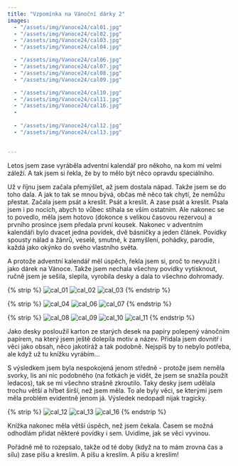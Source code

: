```yaml
---
title: "Vzpomínka na Vánoční dárky 2"
images:
  - "/assets/img/Vanoce24/cal01.jpg"
  - "/assets/img/Vanoce24/cal02.jpg"
  - "/assets/img/Vanoce24/cal03.jpg"
  - "/assets/img/Vanoce24/cal04.jpg"

  - "/assets/img/Vanoce24/cal06.jpg"
  - "/assets/img/Vanoce24/cal07.jpg"
  - "/assets/img/Vanoce24/cal08.jpg"
  - "/assets/img/Vanoce24/cal09.jpg"

  - "/assets/img/Vanoce24/cal10.jpg"
  - "/assets/img/Vanoce24/cal11.jpg"
  - "/assets/img/Vanoce24/cal16.jpg"
  - 
  
  - "/assets/img/Vanoce24/cal12.jpg"
  - "/assets/img/Vanoce24/cal13.jpg"
  

---
```


<!--begin_excerpt-->

Letos jsem zase vyráběla adventní kalendář pro někoho, na kom mi velmi záleží. A tak jsem si řekla, že by to mělo být něco opravdu speciálního. 

<!--end_excerpt-->


Už v říjnu jsem začala přemýšlet, až jsem dostala nápad. Takže jsem se do toho dala. A jak to tak se mnou bývá, občas mě něco tak chytí, že nemůžu přestat. Začala jsem psát a kreslit. Psát a kreslit. A zase psát a kreslit. Psala jsem i po nocích, abych to vůbec stíhala se vším ostatním. Ale nakonec se to povedlo, měla jsem hotovo (dokonce s velikou časovou rezervou) a prvního prosince jsem předala první kousek. Nakonec v adventním kalendáři bylo dvacet jedna povídek, dvě básničky a jeden článek. Povídky spousty nálad a žánrů, veselé, smutné, k zamyšlení, pohádky, parodie, každá jako okýnko do svého vlastního světa. 

A protože adventní kalendář měl úspěch, řekla jsem si, proč to nevyužít i jako dárek na Vánoce. Takže jsem nechala všechny povídky vytisknout, ručně jsem je sešila, slepila, vyrobila desky a dala to všechno dohromady. 

{% strip %}
![cal_01](/assets/img/Vanoce24/cal01.jpg)
![cal_02](/assets/img/Vanoce24/cal02.jpg)
![cal_03](/assets/img/Vanoce24/cal03.jpg)
{% endstrip %}

{% strip %}
![cal_04](/assets/img/Vanoce24/cal04.jpg)
![cal_06](/assets/img/Vanoce24/cal06.jpg)
![cal_07](/assets/img/Vanoce24/cal07.jpg)
{% endstrip %}

{% strip %}
![cal_08](/assets/img/Vanoce24/cal08.jpg)
![cal_09](/assets/img/Vanoce24/cal09.jpg)
![cal_10](/assets/img/Vanoce24/cal10.jpg)
![cal_11](/assets/img/Vanoce24/cal11.jpg)
{% endstrip %}

Jako desky posloužil karton ze starých desek na papíry polepený vánočním papírem, na který jsem ještě dolepila motiv a název. Přidala jsem dovnitř i věci jako obsah, něco jakotiráž a tak podobně. Nejspíš by to nebylo potřeba, ale když už tu knížku vyrábím...

S výsledkem jsem byla nespokojená jenom středně - protože jsem neměla svorky, lis ani nic podobného (na fotkách je vidět, že jsem se snažila použít ledacos), tak se mi všechno strašně zkroutilo. Taky desky jsem udělala trochu větší a hřbet širší, než jsem měla. To ale byly věci, se kterými jsem měla problém evidentně jenom já. Výsledek nedopadl nijak tragicky. 

{% strip %}
![cal_12](/assets/img/Vanoce24/cal12.jpg)
![cal_13](/assets/img/Vanoce24/cal13.jpg)
![cal_16](/assets/img/Vanoce24/cal16.jpg)
{% endstrip %}

Knížka nakonec měla větší úspěch, než jsem čekala. Časem se možná odhodlám přidat některé povídky i sem. Uvidíme, jak se věci vyvinou. 

Pořádně mě to rozepsalo, takže od té doby (když na to mám zrovna čas a sílu) zase píšu a kreslím. A píšu a kreslím. A píšu a kreslím! 
